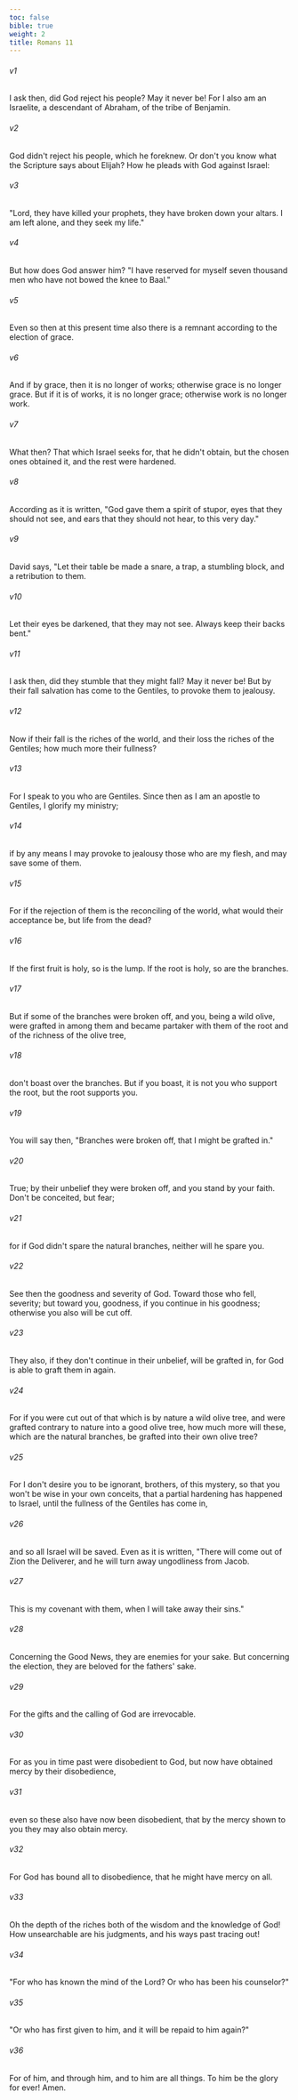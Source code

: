 ```yaml
---
toc: false
bible: true
weight: 2
title: Romans 11
---
```




###### v1 
I ask then, did God reject his people? May it never be! For I also am an Israelite, a descendant of Abraham, of the tribe of Benjamin. 

###### v2 
God didn't reject his people, which he foreknew. Or don't you know what the Scripture says about Elijah? How he pleads with God against Israel: 

###### v3 
"Lord, they have killed your prophets, they have broken down your altars. I am left alone, and they seek my life." 

###### v4 
But how does God answer him? "I have reserved for myself seven thousand men who have not bowed the knee to Baal." 

###### v5 
Even so then at this present time also there is a remnant according to the election of grace. 

###### v6 
And if by grace, then it is no longer of works; otherwise grace is no longer grace. But if it is of works, it is no longer grace; otherwise work is no longer work. 

###### v7 
What then? That which Israel seeks for, that he didn't obtain, but the chosen ones obtained it, and the rest were hardened. 

###### v8 
According as it is written, "God gave them a spirit of stupor, eyes that they should not see, and ears that they should not hear, to this very day."  

###### v9 
David says, "Let their table be made a snare, a trap, a stumbling block, and a retribution to them. 

###### v10 
Let their eyes be darkened, that they may not see. Always keep their backs bent." 

###### v11 
I ask then, did they stumble that they might fall? May it never be! But by their fall salvation has come to the Gentiles, to provoke them to jealousy. 

###### v12 
Now if their fall is the riches of the world, and their loss the riches of the Gentiles; how much more their fullness? 

###### v13 
For I speak to you who are Gentiles. Since then as I am an apostle to Gentiles, I glorify my ministry; 

###### v14 
if by any means I may provoke to jealousy those who are my flesh, and may save some of them. 

###### v15 
For if the rejection of them is the reconciling of the world, what would their acceptance be, but life from the dead? 

###### v16 
If the first fruit is holy, so is the lump. If the root is holy, so are the branches. 

###### v17 
But if some of the branches were broken off, and you, being a wild olive, were grafted in among them and became partaker with them of the root and of the richness of the olive tree, 

###### v18 
don't boast over the branches. But if you boast, it is not you who support the root, but the root supports you. 

###### v19 
You will say then, "Branches were broken off, that I might be grafted in." 

###### v20 
True; by their unbelief they were broken off, and you stand by your faith. Don't be conceited, but fear; 

###### v21 
for if God didn't spare the natural branches, neither will he spare you. 

###### v22 
See then the goodness and severity of God. Toward those who fell, severity; but toward you, goodness, if you continue in his goodness; otherwise you also will be cut off. 

###### v23 
They also, if they don't continue in their unbelief, will be grafted in, for God is able to graft them in again. 

###### v24 
For if you were cut out of that which is by nature a wild olive tree, and were grafted contrary to nature into a good olive tree, how much more will these, which are the natural branches, be grafted into their own olive tree? 

###### v25 
For I don't desire you to be ignorant, brothers, of this mystery, so that you won't be wise in your own conceits, that a partial hardening has happened to Israel, until the fullness of the Gentiles has come in, 

###### v26 
and so all Israel will be saved. Even as it is written, "There will come out of Zion the Deliverer, and he will turn away ungodliness from Jacob. 

###### v27 
This is my covenant with them, when I will take away their sins." 

###### v28 
Concerning the Good News, they are enemies for your sake. But concerning the election, they are beloved for the fathers' sake. 

###### v29 
For the gifts and the calling of God are irrevocable. 

###### v30 
For as you in time past were disobedient to God, but now have obtained mercy by their disobedience, 

###### v31 
even so these also have now been disobedient, that by the mercy shown to you they may also obtain mercy. 

###### v32 
For God has bound all to disobedience, that he might have mercy on all. 

###### v33 
Oh the depth of the riches both of the wisdom and the knowledge of God! How unsearchable are his judgments, and his ways past tracing out! 

###### v34 
"For who has known the mind of the Lord? Or who has been his counselor?" 

###### v35 
"Or who has first given to him, and it will be repaid to him again?" 

###### v36 
For of him, and through him, and to him are all things. To him be the glory for ever! Amen.
